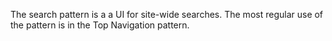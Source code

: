 The search pattern is a a UI for site-wide searches. The most regular use of the pattern is in the Top Navigation pattern.
